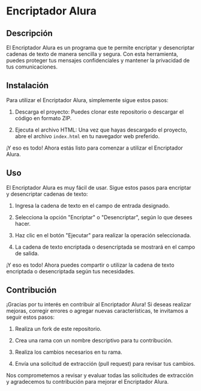 # Encriptador Alura

## Descripción

El Encriptador Alura es un programa que te permite encriptar y desencriptar cadenas de texto de manera sencilla y segura. Con esta herramienta, puedes proteger tus mensajes confidenciales y mantener la privacidad de tus comunicaciones.

## Instalación

Para utilizar el Encriptador Alura, simplemente sigue estos pasos:

1. Descarga el proyecto: Puedes clonar este repositorio o descargar el código en formato ZIP.

2. Ejecuta el archivo HTML: Una vez que hayas descargado el proyecto, abre el archivo `index.html` en tu navegador web preferido.

¡Y eso es todo! Ahora estás listo para comenzar a utilizar el Encriptador Alura.

## Uso

El Encriptador Alura es muy fácil de usar. Sigue estos pasos para encriptar y desencriptar cadenas de texto:

1. Ingresa la cadena de texto en el campo de entrada designado.

2. Selecciona la opción "Encriptar" o "Desencriptar", según lo que desees hacer.

3. Haz clic en el botón "Ejecutar" para realizar la operación seleccionada.

4. La cadena de texto encriptada o desencriptada se mostrará en el campo de salida.

¡Y eso es todo! Ahora puedes compartir o utilizar la cadena de texto encriptada o desencriptada según tus necesidades.

## Contribución

¡Gracias por tu interés en contribuir al Encriptador Alura! Si deseas realizar mejoras, corregir errores o agregar nuevas características, te invitamos a seguir estos pasos:

1. Realiza un fork de este repositorio.

2. Crea una rama con un nombre descriptivo para tu contribución.

3. Realiza los cambios necesarios en tu rama.

4. Envía una solicitud de extracción (pull request) para revisar tus cambios.

Nos comprometemos a revisar y evaluar todas las solicitudes de extracción y agradecemos tu contribución para mejorar el Encriptador Alura.
